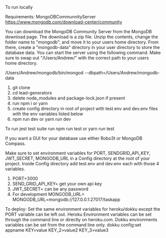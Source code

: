 To run locally

Requirements: MongoDBCommunnityServer
https://www.mongodb.com/download-center/community

You can download the MongoDB Community Server from the MongoDB download page. The download is a zip file. Unzip the contents, change the folder name to "mongodb", and move it to your users home directory. From there, create a "mongodb-data" directory in your user directory to store the database data.
You can start the server using the following command. Make sure to swap out "/Users/Andrew/" with the correct path to your users home directory.

/Users/Andrew/mongodb/bin/mongod --dbpath=/Users/Andrew/mongodb-data

1. git clone
2. cd lead-generators
3. delete node_modules and package-lock.json if present
4. run npm i or yarn
5. create config directory in root of project with test.env and dev.env files with the env variables listed below
6. npm run dev or yarn run dev

To run jest test suite run npm run test or yarn run test

If you want a GUI for your database use either Robo3t or MongoDB Compass.

Make sure to set environment variables for PORT, SENDGRID_API_KEY, JWT_SECRET, MONGODB_URL in a Config directory at the root of your project. Inside Config directory add test.env and dev.env each with those 4 variables.

1) PORT=3000
2) SEND_GRID_API_KEY= get your own api key
3) JWT_SECRET= can be any password
4) For development MONGODB_URL= MONGODB_URL=mongodb://127.0.0.1:27017/taskapp

To deploy:
Set the same environment variables for heroku/dokku except the PORT variable can be left out.
Heroku Environment variables can be set through the command line or directly on heroku.com.
Dokku environments variables can be set from the command line only.
dokku config:set appname KEY=value KEY_2=value2 KEY_3=value3
